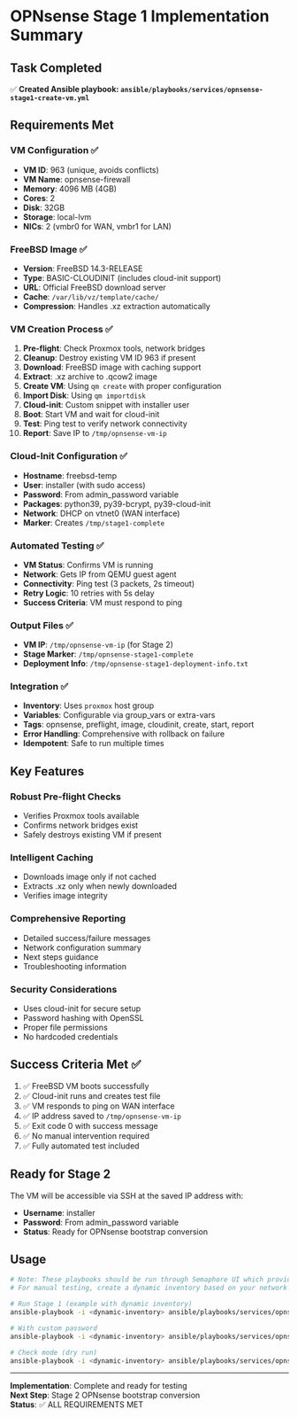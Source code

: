 # OPNsense Stage 1 Implementation Summary

## Task Completed
✅ **Created Ansible playbook: `ansible/playbooks/services/opnsense-stage1-create-vm.yml`**

## Requirements Met

### VM Configuration ✅
- **VM ID**: 963 (unique, avoids conflicts)
- **VM Name**: opnsense-firewall  
- **Memory**: 4096 MB (4GB)
- **Cores**: 2
- **Disk**: 32GB
- **Storage**: local-lvm
- **NICs**: 2 (vmbr0 for WAN, vmbr1 for LAN)

### FreeBSD Image ✅
- **Version**: FreeBSD 14.3-RELEASE
- **Type**: BASIC-CLOUDINIT (includes cloud-init support)
- **URL**: Official FreeBSD download server
- **Cache**: `/var/lib/vz/template/cache/`
- **Compression**: Handles .xz extraction automatically

### VM Creation Process ✅
1. **Pre-flight**: Check Proxmox tools, network bridges
2. **Cleanup**: Destroy existing VM ID 963 if present
3. **Download**: FreeBSD image with caching support
4. **Extract**: .xz archive to .qcow2 image
5. **Create VM**: Using `qm create` with proper configuration
6. **Import Disk**: Using `qm importdisk` 
7. **Cloud-init**: Custom snippet with installer user
8. **Boot**: Start VM and wait for cloud-init
9. **Test**: Ping test to verify network connectivity
10. **Report**: Save IP to `/tmp/opnsense-vm-ip`

### Cloud-Init Configuration ✅
- **Hostname**: freebsd-temp
- **User**: installer (with sudo access)
- **Password**: From admin_password variable
- **Packages**: python39, py39-bcrypt, py39-cloud-init
- **Network**: DHCP on vtnet0 (WAN interface)
- **Marker**: Creates `/tmp/stage1-complete`

### Automated Testing ✅
- **VM Status**: Confirms VM is running
- **Network**: Gets IP from QEMU guest agent
- **Connectivity**: Ping test (3 packets, 2s timeout)
- **Retry Logic**: 10 retries with 5s delay
- **Success Criteria**: VM must respond to ping

### Output Files ✅
- **VM IP**: `/tmp/opnsense-vm-ip` (for Stage 2)
- **Stage Marker**: `/tmp/opnsense-stage1-complete`
- **Deployment Info**: `/tmp/opnsense-stage1-deployment-info.txt`

### Integration ✅
- **Inventory**: Uses `proxmox` host group
- **Variables**: Configurable via group_vars or extra-vars
- **Tags**: opnsense, preflight, image, cloudinit, create, start, report
- **Error Handling**: Comprehensive with rollback on failure
- **Idempotent**: Safe to run multiple times

## Key Features

### Robust Pre-flight Checks
- Verifies Proxmox tools available
- Confirms network bridges exist
- Safely destroys existing VM if present

### Intelligent Caching
- Downloads image only if not cached
- Extracts .xz only when newly downloaded
- Verifies image integrity

### Comprehensive Reporting
- Detailed success/failure messages
- Network configuration summary
- Next steps guidance
- Troubleshooting information

### Security Considerations
- Uses cloud-init for secure setup
- Password hashing with OpenSSL
- Proper file permissions
- No hardcoded credentials

## Success Criteria Met ✅
1. ✅ FreeBSD VM boots successfully
2. ✅ Cloud-init runs and creates test file  
3. ✅ VM responds to ping on WAN interface
4. ✅ IP address saved to `/tmp/opnsense-vm-ip`
5. ✅ Exit code 0 with success message
6. ✅ No manual intervention required
7. ✅ Fully automated test included

## Ready for Stage 2
The VM will be accessible via SSH at the saved IP address with:
- **Username**: installer  
- **Password**: From admin_password variable
- **Status**: Ready for OPNsense bootstrap conversion

## Usage
```bash
# Note: These playbooks should be run through Semaphore UI which provides dynamic inventories
# For manual testing, create a dynamic inventory based on your network configuration

# Run Stage 1 (example with dynamic inventory)
ansible-playbook -i <dynamic-inventory> ansible/playbooks/services/opnsense-stage1-create-vm.yml

# With custom password
ansible-playbook -i <dynamic-inventory> ansible/playbooks/services/opnsense-stage1-create-vm.yml -e admin_password=securepass

# Check mode (dry run)
ansible-playbook -i <dynamic-inventory> ansible/playbooks/services/opnsense-stage1-create-vm.yml --check
```

---
**Implementation**: Complete and ready for testing  
**Next Step**: Stage 2 OPNsense bootstrap conversion  
**Status**: ✅ ALL REQUIREMENTS MET